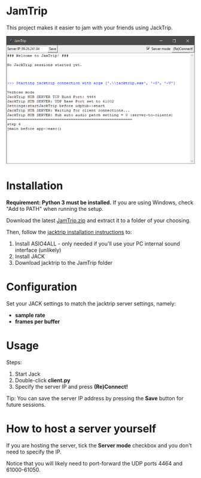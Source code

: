 # JamTrip

This project makes it easier to jam with your friends using JackTrip.

![JamTrip app image](resources/images/JamTrip.png)

# Installation

**Requirement: Python 3 must be installed.** If you are using Windows, check "Add to PATH" when running the setup.

Download the latest [JamTrip.zip](https://github.com/AlbertoEAF/JamTrip/archive/refs/heads/master.zip) and extract it to a folder of your choosing.

Then, follow the [jacktrip installation instructions](https://ccrma.stanford.edu/software/jacktrip/windows/index.html) to:
1. Install ASIO4ALL - only needed if you'll use your PC internal sound interface (unlikely)
2. Install JACK
3. Download jacktrip to the JamTrip folder

# Configuration

Set your JACK settings to match the jacktrip server settings, namely:
- **sample rate** 
- **frames per buffer**

# Usage

Steps:
1. Start Jack
2. Double-click **client.py** 
3. Specify the server IP and press **(Re)Connect!**

Tip: You can save the server IP address by pressing the **Save** button for future sessions.

# How to host a server yourself

If you are hosting the server, tick the **Server mode** checkbox and you don't need to specify the IP.

Notice that you will likely need to port-forward the UDP ports 4464 and 61000-61050.